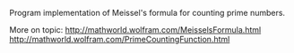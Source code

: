 Program implementation of Meissel's formula for counting prime numbers.

More on topic:
http://mathworld.wolfram.com/MeisselsFormula.html
http://mathworld.wolfram.com/PrimeCountingFunction.html
